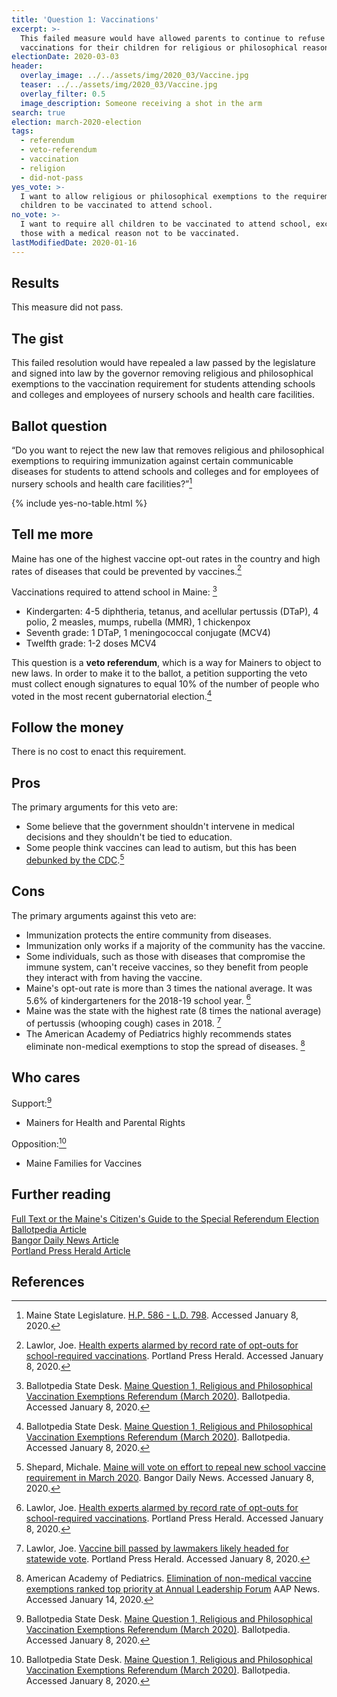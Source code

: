 ```yaml
---
title: 'Question 1: Vaccinations'
excerpt: >-
  This failed measure would have allowed parents to continue to refuse
  vaccinations for their children for religious or philosophical reasons.
electionDate: 2020-03-03
header:
  overlay_image: ../../assets/img/2020_03/Vaccine.jpg
  teaser: ../../assets/img/2020_03/Vaccine.jpg
  overlay_filter: 0.5
  image_description: Someone receiving a shot in the arm
search: true
election: march-2020-election
tags:
  - referendum
  - veto-referendum
  - vaccination
  - religion
  - did-not-pass
yes_vote: >-
  I want to allow religious or philosophical exemptions to the requirement for
  children to be vaccinated to attend school.
no_vote: >-
  I want to require all children to be vaccinated to attend school, except for
  those with a medical reason not to be vaccinated.
lastModifiedDate: 2020-01-16
---
```


## Results

This measure did not pass.

## The gist

This failed resolution would have repealed a law passed by the legislature and signed into law by the governor removing religious and philosophical exemptions to the vaccination requirement for students attending schools and colleges and employees of nursery schools and health care facilities.

## Ballot question

“Do you want to reject the new law that removes religious and philosophical exemptions to requiring immunization against certain communicable diseases for students to attend schools and colleges and for employees of nursery schools and health care facilities?”[^1]

{% include yes-no-table.html %}

## Tell me more

Maine has one of the highest vaccine opt-out rates in the country and high rates of diseases that could be prevented by vaccines.[^5]

Vaccinations required to attend school in Maine: [^2]

- Kindergarten: 4-5 diphtheria, tetanus, and acellular pertussis (DTaP), 4 polio, 2 measles, mumps, rubella (MMR), 1 chickenpox
- Seventh grade: 1 DTaP, 1 meningococcal conjugate (MCV4)
- Twelfth grade: 1-2 doses MCV4

This question is a **veto referendum**, which is a way for Mainers to object to new laws. In order to make it to the ballot, a petition supporting the veto must collect enough signatures to equal 10% of the number of people who voted in the most recent gubernatorial election.[^2]

## Follow the money

There is no cost to enact this requirement.

## Pros

The primary arguments for this veto are:

- Some believe that the government shouldn't intervene in medical decisions and they shouldn't be tied to education.
- Some people think vaccines can lead to autism, but this has been [debunked by the CDC](https://www.cdc.gov/vaccinesafety/concerns/autism.html).[^3]

## Cons

The primary arguments against this veto are:

- Immunization protects the entire community from diseases.
- Immunization only works if a majority of the community has the vaccine.
- Some individuals, such as those with diseases that compromise the immune system, can't receive vaccines, so they benefit from people they interact with from having the vaccine.
- Maine's opt-out rate is more than 3 times the national average. It was 5.6% of kindergarteners for the 2018-19 school year. [^5]
- Maine was the state with the highest rate (8 times the national average) of pertussis (whooping cough) cases in 2018. [^4]
- The American Academy of Pediatrics highly recommends states eliminate non-medical exemptions to stop the spread of diseases. [^6]

## Who cares

Support:[^2]

- Mainers for Health and Parental Rights

Opposition:[^2]

- Maine Families for Vaccines

## Further reading

[Full Text or the Maine's Citizen's Guide to the Special Referendum Election](https://www.maine.gov/sos/cec/elec/upcoming/pdf/pl2019c154.pdf)
<br>[Ballotpedia Article](<https://ballotpedia.org/Maine_Question_1,_Religious_and_Philosophical_Vaccination_Exemptions_Referendum_(March_2020)>)
<br>[Bangor Daily News Article](https://bangordailynews.com/2019/10/17/politics/maine-will-vote-on-effort-to-repeal-new-school-vaccine-requirement-in-march-2020/)
<br>[Portland Press Herald Article](https://www.pressherald.com/2019/09/18/vaccine-opponents-submit-peoples-veto-petitions/)
<br>

## References

[^1]: Maine State Legislature. [H.P. 586 - L.D. 798](https://www.maine.gov/sos/cec/elec/upcoming/pdf/pl2019c154.pdf). Accessed January 8, 2020.

[^2]: Ballotpedia State Desk. [Maine Question 1, Religious and Philosophical Vaccination Exemptions Referendum (March 2020)](<https://ballotpedia.org/Maine_Question_1,_Religious_and_Philosophical_Vaccination_Exemptions_Referendum_(March_2020)>). Ballotpedia. Accessed January 8, 2020.

[^3]: Shepard, Michale. [Maine will vote on effort to repeal new school vaccine requirement in March 2020](https://bangordailynews.com/2019/10/17/politics/maine-will-vote-on-effort-to-repeal-new-school-vaccine-requirement-in-march-2020/). Bangor Daily News. Accessed January 8, 2020.

[^4]: Lawlor, Joe. [Vaccine bill passed by lawmakers likely headed for statewide vote](https://www.pressherald.com/2019/09/18/vaccine-opponents-submit-peoples-veto-petitions/). Portland Press Herald. Accessed January 8, 2020.

[^5]: Lawlor, Joe. [Health experts alarmed by record rate of opt-outs for school-required vaccinations](https://www.pressherald.com/2019/04/05/vaccine-coverage-worsens-among-maine-schoolchildren-making-state-vulnerable-to-measles-pertussis-and-other-infectious-diseases/?rel=related). Portland Press Herald. Accessed January 8, 2020.

[^6]: American Academy of Pediatrics. [Elimination of non-medical vaccine exemptions ranked top priority at Annual Leadership Forum](https://www.aappublications.org/news/2019/03/16/alfresolutions031619) AAP News. Accessed January 14, 2020.
